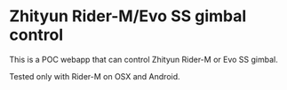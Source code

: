 # Zhityun Rider-M/Evo SS gimbal control

This is a POC webapp that can control Zhityun Rider-M or Evo SS gimbal.

Tested only with Rider-M on OSX and Android.
